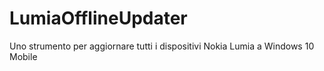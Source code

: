 # LumiaOfflineUpdater
Uno strumento per aggiornare tutti i dispositivi Nokia Lumia a Windows 10 Mobile
